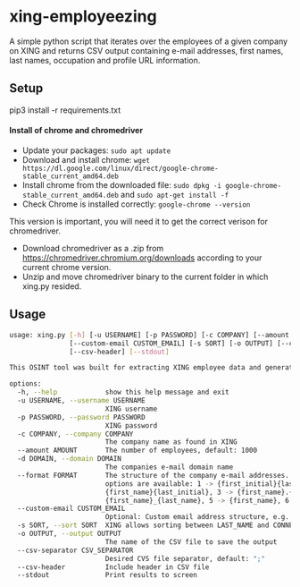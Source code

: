 # xing-employeezing
A simple python script that iterates over the employees of a given company on XING and returns CSV output containing e-mail addresses, first names, last names, occupation and profile URL information.

## Setup

pip3 install -r requirements.txt

#### Install of chrome and chromedriver
- Update your packages: ``sudo apt update``
- Download and install chrome: ``wget https://dl.google.com/linux/direct/google-chrome-stable_current_amd64.deb``
- Install chrome from the downloaded file: ``sudo dpkg -i google-chrome-stable_current_amd64.deb`` and ``sudo apt-get install -f``
- Check Chrome is installed correctly: ``google-chrome --version``

This version is important, you will need it to get the correct verison for chromedriver.
- Download chromedriver as a .zip from https://chromedriver.chromium.org/downloads according to your current chrome version.
- Unzip and move chromedriver binary to the current folder in which xing.py resided.

## Usage

```bash
usage: xing.py [-h] [-u USERNAME] [-p PASSWORD] [-c COMPANY] [--amount AMOUNT] [-d DOMAIN] [--format FORMAT]
               [--custom-email CUSTOM_EMAIL] [-s SORT] [-o OUTPUT] [--csv-separator CSV_SEPARATOR]
               [--csv-header] [--stdout]

This OSINT tool was built for extracting XING employee data and generating e-mail addresses.

options:
  -h, --help            show this help message and exit
  -u USERNAME, --username USERNAME
                        XING username
  -p PASSWORD, --password PASSWORD
                        XING password
  -c COMPANY, --company COMPANY
                        The company name as found in XING
  --amount AMOUNT       The number of employees, default: 1000
  -d DOMAIN, --domain DOMAIN
                        The companies e-mail domain name
  --format FORMAT       The structure of the company e-mail addresses. Default: 3. Currently, the following
                        options are available: 1 -> {first_initial}{last_name}, 2 ->
                        {first_name}{last_initial}, 3 -> {first_name}.{last_name}, 4 ->
                        {first_name}_{last_name}, 5 -> {first_name}, 6 -> {last_name}
  --custom-email CUSTOM_EMAIL
                        Optional: Custom email address structure, e.g. {first_initial}{last_name}
  -s SORT, --sort SORT  XING allows sorting between LAST_NAME and CONNECTION_DEGREE
  -o OUTPUT, --output OUTPUT
                        The name of the CSV file to save the output
  --csv-separator CSV_SEPARATOR
                        Desired CVS file separator, default: ";"
  --csv-header          Include header in CSV file
  --stdout              Print results to screen
```
